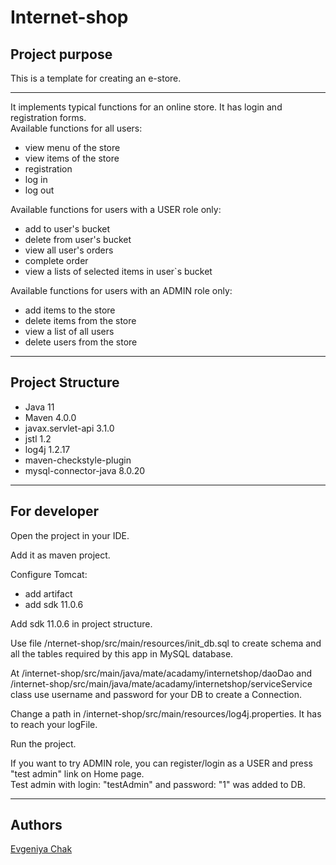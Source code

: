 <!DOCTYPE HTML PUBLIC "-//W3C//DTD HTML 4.01//EN" "http://www.w3.org/TR/html4/strict.dtd">
<html>
<head>
<meta http-equiv="Content-Type" content="text/html; charset=utf-8">
<title>Evgeniya Chak</title>
</head>
<h1>Internet-shop</h1>
<h2>Project purpose</h2>
<p>This is a template for creating an e-store.</p>
<hr>
<p>
It implements typical functions for an online store. It has login and registration forms.<br/>
Available functions for all users:
</p>
<ul>
<li>view menu of the store</li>
<li>view items of the store</li>
<li>registration</li>
<li>log in</li>
<li>log out</li>
</ul>
<p>Available functions for users with a USER role only:</p>
<ul>
<li>add to user's bucket</li>
<li>delete from user's bucket</li>
<li>view all user's orders</li>
<li>complete order</li>
<li>view a lists of selected items in user`s bucket</li>
</ul>
<p>Available functions for users with an ADMIN role only:</p>
<ul>
<li>add items to the store</li>
<li>delete items from the store</li>
<li>view a list of all users</li>
<li>delete users from the store</li>
</ul>
<hr>
<h2 id="structure">Project Structure</h2>
<ul>
<li>Java 11</li>
<li>Maven 4.0.0</li>
<li>javax.servlet-api 3.1.0</li>
<li>jstl 1.2</li>
<li>log4j 1.2.17</li>
<li>maven-checkstyle-plugin</li>
<li>mysql-connector-java 8.0.20</li>
</ul>
<hr>
<h2 id="dev">For developer</h2>
<p>Open the project in your IDE.</p>
<p>Add it as maven project.</p>
<p>Configure Tomcat:</p>
<ul>
<li>add artifact</li>
<li>add sdk 11.0.6</li>
</ul>
<p>Add sdk 11.0.6 in project struсture.</p>
<p>Use file /nternet-shop/src/main/resources/init_db.sql to create schema and all the tables required by this app in MySQL database.</p>
<p>At /internet-shop/src/main/java/mate/acadamy/internetshop/daoDao and /internet-shop/src/main/java/mate/acadamy/internetshop/serviceService class use username and password for your DB to create a Connection.</p>
<p>Change a path in /internet-shop/src/main/resources/log4j.properties. It has to reach your logFile.</p>
<p>Run the project.</p>
<p>If you want to try ADMIN role, you can register/login as a USER and press "test admin" link on Home page.<br/>
Test admin with login: "testAdmin" and password: "1" was added to DB.
</p>
<hr>
<h2 id="aut">Authors</h2>
<a href="https://github.com/Djeckkenni">Evgeniya Chak</a>
</html>
